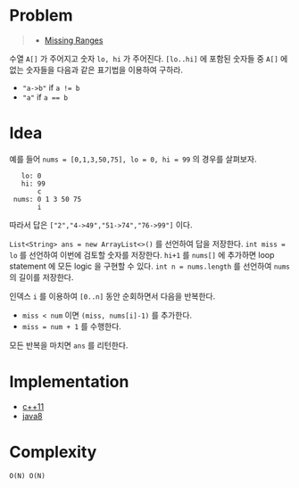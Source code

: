 # Problem

> * [Missing Ranges](https://leetcode.com/problems/missing-ranges/)

수열 `A[]` 가 주어지고 숫자 `lo, hi` 가 주어진다.  `[lo..hi]` 에 포함된
숫자들 중 `A[]` 에 없는 숫자들을 다음과 같은 표기법을 이용하여 구하라.

* `"a->b"` if `a != b`
* `"a"` if `a == b`

# Idea

예를 들어 `nums = [0,1,3,50,75], lo = 0, hi = 99` 의 경우를 살펴보자.

```
   lo: 0
   hi: 99
       c
 nums: 0 1 3 50 75
       i
```

따라서 답은 `["2","4->49","51->74","76->99"]` 이다.

`List<String> ans = new ArrayList<>()` 를 선언하여 답을 저장한다. `int
miss = lo` 를 선언하여 이번에 검토할 숫자를 저장한다. `hi+1` 를
`nums[]` 에 추가하면 loop statement 에 모든 logic 을 구현할 수
있다. `int n = nums.length` 를 선언하여 `nums` 의 길이를 저장한다.

인덱스 `i` 를 이용하여 `[0..n]` 동안 순회하면서 다음을 반복한다.

* `miss < num` 이면 `(miss, nums[i]-1)` 를 추가한다.
* `miss = num + 1` 를 수행한다.

모든 반복을 마치면 `ans` 를 리턴한다.

# Implementation

* [c++11](a.cpp)
* [java8](MainApp.java)

# Complexity

```
O(N) O(N)
```
